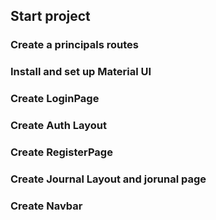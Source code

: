 ## Start project

### Create a principals routes
### Install and set up Material UI

### Create LoginPage
### Create Auth Layout
### Create RegisterPage

### Create Journal Layout and jorunal page
### Create Navbar
